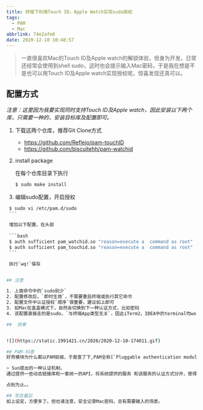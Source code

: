 ```yaml
---
title: 终端下利用Touch ID，Apple Watch实现sudo授权
tags:
  - PAM
  - Mac
abbrlink: 74e2afe6
date: 2020-12-10 10:48:57
---
```


> 一直很喜欢Mac的Touch ID及Apple watch的解锁体验，但身为开发，日常还经常会使用到shell sudo，这时也会提示输入Mac密码，于是我在想是不是也可以用Touch ID及Apple watch实现授权呢，惊喜发现还真可以。


## 配置方式

*注意：这里因为我要实现同时支持Touch ID及Apple watch，因此安装以下两个库，只需要一种的，安装目标库及配置即可。*

1. 下载这两个仓库，推荐Git Clone方式
	- https://github.com/Reflejo/pam-touchID
	- https://github.com/biscuitehh/pam-watchid

2. install package
	
	在每个仓库目录下执行
	
	```bash
	$ sudo make install
 
	```
 
3.  编辑sudo配置，开启授权

   ```bash
    $ sudo vi /etc/pam.d/sudo
    ```

	增加以下配置，在头部
    
	```bash
	$ auth sufficient pam_watchid.so "reason=execute a 	command as root"
	$ auth sufficient pam_touchid.so "reason=execute a 	command as root"
	```

	执行`wq!`保存
 
 
## 注意
 
 1. 上面命令中的`sudo别少`
 2. 配置修改后，`即时生效`，不需要重启终端或执行其它命令
 2. 配置文件中认证授权`顺序`很重要，建议如上即可
 3. 如Mac在盒盖模式下，自然会切换到下一种认证方式，比如密码
 4. 该配置直接走的是sudo，`与终端App类型无关`，因此iTerm2，IDEA中的terminal均work
 
##  效果

 
 ![](https://static.1991421.cn/2020/2020-12-10-174011.gif)

## PAM-科普
好奇模块为什么都以PAM前缀，于是查了下,PAM全称[`Pluggable authentication module`](https://en.wikipedia.org/wiki/Pluggable_authentication_module)

> Sun提出的一种认证机制，
通过提供一些动态链接库和一套统一的API，将系统提供的服务 和该服务的认证方式分开，使得系统管理员可以灵活地根据需要给不同的服务配置不同的认证方式而无需更改服务程序，同时也便于向系统中添加新的认证手段。

点到为止。。

## 写在最后
如上设定，方便多了。但也请注意，安全记录Mac密码，总有需要输入的场景。
